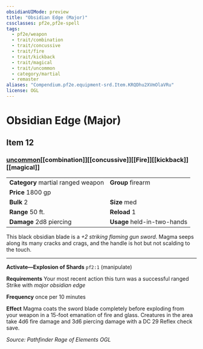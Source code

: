 ```yaml
---
obsidianUIMode: preview
title: "Obsidian Edge (Major)"
cssclasses: pf2e,pf2e-spell
tags:
  - pf2e/weapon
  - trait/combination
  - trait/concussive
  - trait/fire
  - trait/kickback
  - trait/magical
  - trait/uncommon
  - category/martial
  - remaster
aliases: "Compendium.pf2e.equipment-srd.Item.KRQDhu2XVmOlaVRu"
license: OGL
---
```

# Obsidian Edge (Major)
## Item 12
### [uncommon](uncommon "Uncommon Rarity Trait")[[combination]][[concussive]][[Fire]][[kickback]][[magical]]

|  |  |
| -- | -- |
| **Category** martial ranged weapon | **Group** firearm |
| **Price** 1800 gp |  |
| **Bulk** 2 | **Size** med |
|**Range** 50 ft.| **Reload** 1|
| **Damage** 2d8 piercing  | **Usage** held-in-two-hands |



This black obsidian blade is a _+2 striking flaming gun sword_. Magma seeps along its many cracks and crags, and the handle is hot but not scalding to the touch.

* * *

**Activate—Explosion of Shards** `pf2:1` (manipulate)

**Requirements** Your most recent action this turn was a successful ranged Strike with _major obsidian edge_

**Frequency** once per 10 minutes

**Effect** Magma coats the sword blade completely before exploding from your weapon in a 15-foot emanation of fire and glass. Creatures in the area take 4d6 fire damage and 3d6 piercing damage with a DC 29 Reflex check save.

*Source: Pathfinder Rage of Elements*
*OGL*